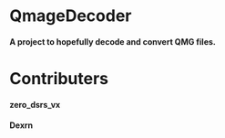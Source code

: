 # QmageDecoder
#### A project to hopefully decode and convert QMG files.



# Contributers
#### zero_dsrs_vx
#### Dexrn

